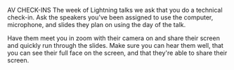AV CHECK-INS
The week of Lightning talks we ask that you do a technical check-in. Ask the speakers you've been assigned to use the computer, microphone, and slides they plan on using the day of the talk.

Have them meet you in zoom with their camera on and share their screen and quickly run through the slides. Make sure you can hear them well, that you can see their full face on the screen, and that they're able to share their screen.
